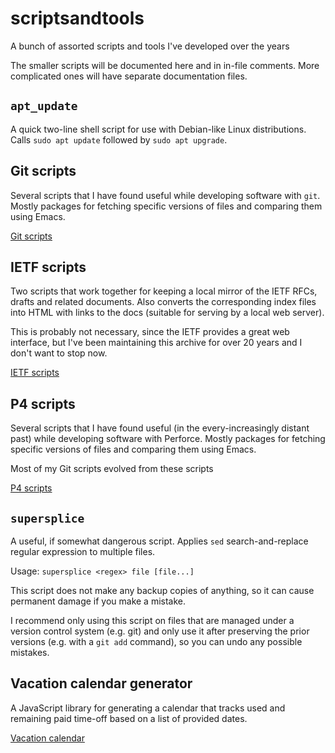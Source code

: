 # scriptsandtools
A bunch of assorted scripts and tools I've developed over the years

The smaller scripts will be documented here and in in-file comments.  More
complicated ones will have separate documentation files.

## `apt_update`

A quick two-line shell script for use with Debian-like Linux distributions.
Calls `sudo apt update` followed by `sudo apt upgrade`.

## Git scripts

Several scripts that I have found useful while developing software with `git`.
Mostly packages for fetching specific versions of files and comparing them
using Emacs.

[Git scripts](git/README.md)

## IETF scripts

Two scripts that work together for keeping a local mirror of the IETF RFCs,
drafts and related documents.  Also converts the corresponding index files into
HTML with links to the docs (suitable for serving by a local web server).

This is probably not necessary, since the IETF provides a great web interface,
but I've been maintaining this archive for over 20 years and I don't want to
stop now.

[IETF scripts](ietf/README.md)

## P4 scripts

Several scripts that I have found useful (in the every-increasingly distant
past) while developing software with Perforce.  Mostly packages for fetching
specific versions of files and comparing them using Emacs.

Most of my Git scripts evolved from these scripts

[P4 scripts](p4/README.md)

## `supersplice`

A useful, if somewhat dangerous script.  Applies `sed` search-and-replace
regular expression to multiple files.

Usage: `supersplice <regex> file [file...]`

This script does not make any backup copies of anything, so it can cause
permanent damage if you make a mistake.

I recommend only using this script on files that are managed under a version
control system (e.g. git) and only use it after preserving the prior versions
(e.g. with a `git add` command), so you can undo any possible mistakes.

## Vacation calendar generator

A JavaScript library for generating a calendar that tracks used and remaining
paid time-off based on a list of provided dates.

[Vacation calendar](vacation_calendar/README.md)
